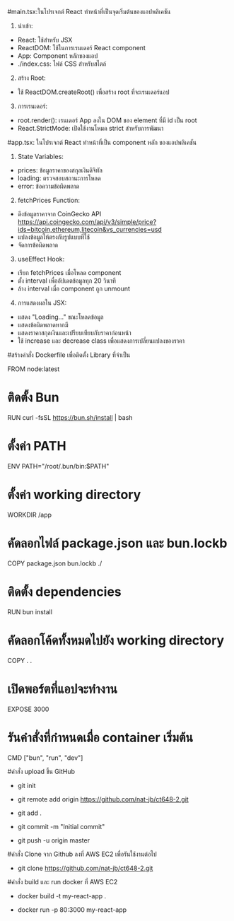 #main.tsx:ในโปรเจกต์ React ทำหน้าที่เป็นจุดเริ่มต้นของแอปพลิเคชัน

1. นำเข้า:
- React: ใช้สำหรับ JSX
- ReactDOM: ใช้ในการเรนเดอร์ React component
- App: Component หลักของแอป
- ./index.css: ไฟล์ CSS สำหรับสไตล์

2. สร้าง Root:
- ใช้ ReactDOM.createRoot() เพื่อสร้าง root ที่จะเรนเดอร์แอป

3. การเรนเดอร์:
- root.render(): เรนเดอร์ App ลงใน DOM ของ element ที่มี id เป็น root
- React.StrictMode: เปิดใช้งานโหมด strict สำหรับการพัฒนา


#app.tsx: ในโปรเจกต์ React ทำหน้าที่เป็น component หลัก ของแอปพลิเคชัน

1. State Variables:
- prices: ข้อมูลราคาของสกุลเงินดิจิทัล
- loading: ตรวจสอบสถานะการโหลด
- error: ข้อความข้อผิดพลาด
2. fetchPrices Function:
- ดึงข้อมูลราคาจาก CoinGecko API  https://api.coingecko.com/api/v3/simple/price?ids=bitcoin,ethereum,litecoin&vs_currencies=usd
- แปลงข้อมูลให้ตรงกับรูปแบบที่ใช้
- จัดการข้อผิดพลาด
3. useEffect Hook:
- เรียก fetchPrices เมื่อโหลด component
- ตั้ง interval เพื่ออัปเดตข้อมูลทุก 20 วินาที
- ล้าง interval เมื่อ component ถูก unmount
4. การแสดงผลใน JSX:
- แสดง "Loading..." ขณะโหลดข้อมูล
- แสดงข้อผิดพลาดหากมี
- แสดงราคาสกุลเงินและเปรียบเทียบกับราคาก่อนหน้า
- ใช้ increase และ decrease class เพื่อแสดงการเปลี่ยนแปลงของราคา

#สร้างคำสั่ง Dockerfile เพื่อติดตั้ง Library ที่จำเป็น

FROM node:latest

# ติดตั้ง Bun
RUN curl -fsSL https://bun.sh/install | bash

# ตั้งค่า PATH
ENV PATH="/root/.bun/bin:$PATH"

# ตั้งค่า working directory
WORKDIR /app

# คัดลอกไฟล์ package.json และ bun.lockb
COPY package.json bun.lockb ./

# ติดตั้ง dependencies
RUN bun install

# คัดลอกโค้ดทั้งหมดไปยัง working directory
COPY . .

# เปิดพอร์ตที่แอปจะทำงาน
EXPOSE 3000

# รันคำสั่งที่กำหนดเมื่อ container เริ่มต้น
CMD ["bun", "run", "dev"]


#คำสั่ง upload ขึ้น GitHub

- git init

- git remote add origin https://github.com/nat-jb/ct648-2.git

- git add .

- git commit -m "Initial commit"

- git push -u origin master

#คำสั่ง Clone จาก Github ลงที่ AWS EC2 เพื่อรันใช้งานต่อไป
- git clone https://github.com/nat-jb/ct648-2.git

#คำสั่ง build และ run docker ที่ AWS EC2

- docker build -t my-react-app .

- docker run -p 80:3000 my-react-app

